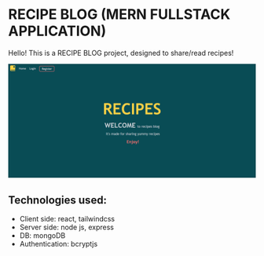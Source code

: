 # RECIPE BLOG (MERN FULLSTACK APPLICATION)
Hello!
This is a RECIPE BLOG project, designed to share/read recipes!

![demo image](demo.png)

## Technologies used:
- Client side: react, tailwindcss
- Server side: node js, express
- DB: mongoDB
- Authentication: bcryptjs
